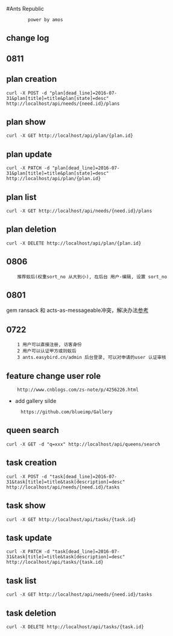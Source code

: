 #Ants Republic
		
			power by amos

## change log

## 0811
## plan creation
```
curl -X POST -d "plan[dead_line]=2016-07-31&plan[title]=title&plan[state]=desc" http://localhost/api/needs/{need.id}/plans
```
## plan show
```
curl -X GET http://localhost/api/plan/{plan.id}
```
## plan update
```
curl -X PATCH -d "plan[dead_line]=2016-07-31&plan[title]=title&plan[state]=desc" http://localhost/api/plan/{plan.id}
```
## plan list
```
curl -X GET http://localhost/api/needs/{need.id}/plans
```
## plan deletion
```
curl -X DELETE http://localhost/api/plan/{plan.id}
```


## 0806

		推荐蚁后(权重sort_no 从大到小), 在后台 用户-编辑, 设置 sort_no


## 0801
gem ransack 和 acts-as-messageable冲突，解决办法[参考](https://github.com/LTe/acts-as-messageable/pull/73#discussion-diff-23638195)

## 0722
	
		1 用户可以直接注册, 访客身份
		2 用户可以认证甲方或则蚁后
		3 ants.easybird.cn/admin 后台登录, 可以对申请的user 认证审核

## feature change user role
		
		http://www.cnblogs.com/zs-note/p/4256226.html

* add gallery silde
		
		https://github.com/blueimp/Gallery


## queen search
```
curl -X GET -d "q=xxx" http://localhost/api/queens/search
```
## task creation
```
curl -X POST -d "task[dead_line]=2016-07-31&task[title]=title&task[description]=desc" http://localhost/api/needs/{need.id}/tasks
```
## task show
```
curl -X GET http://localhost/api/tasks/{task.id}
```
## task update
```
curl -X PATCH -d "task[dead_line]=2016-07-31&task[title]=title&task[description]=desc" http://localhost/api/tasks/{task.id}
```
## task list
```
curl -X GET http://localhost/api/needs/{need.id}/tasks
```
## task deletion
```
curl -X DELETE http://localhost/api/tasks/{task.id}
```

